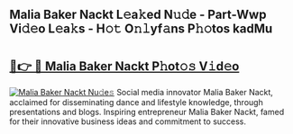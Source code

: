 ## Malia Baker Nackt L𝚎a𝚔ed N𝚞𝚍e - Part-Wwp Vi𝚍𝚎o L𝚎a𝚔s - H𝚘𝚝 O𝚗𝚕yf𝚊ns P𝚑𝚘tos kadMu

# <h2><a href="http://kf328qh.oniu.top/?m=Malia+Baker+Nackt">🔗👉 🔴 Malia Baker Nackt P𝚑ot𝚘𝚜 V𝚒d𝚎o</a></h2>

[![Malia Baker Nackt Nu𝚍e𝚜](https://i.imgur.com/0qMVB7G.gif)](http://kf328qh.oniu.top/?m=Malia+Baker+Nackt)
Social media innovator Malia Baker Nackt, acclaimed for disseminating dance and lifestyle knowledge, through presentations and blogs. Inspiring entrepreneur Malia Baker Nackt, famed for their innovative business ideas and commitment to success.  
